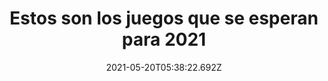 ---
title: Estos son los juegos que se esperan para 2021
date: 2021-05-20T05:38:22.692Z
featuredimage: /assets/960.jpg
categoria: Gaming
tags:
  - "#VideoJuegos"
  - "#Gaming"
  - "#2021"
short-description: Estos son los juegos que van a salir en el 2021 para PS5
mk1: >+
  ### 1.

  ![961](/assets/961.jpg "961")

  Dying Light 2 <br/>
  ya hemos visto mucho juego, y parece que Techland está haciendo otro mashup contundente de parkour y zombies que debería ser perfecto para los fanáticos del primer juego.

  ### 2.

  ![962](/assets/962.jpg "962")

  Grand Theft Auto 6 <br/>
  Por el momento, abunda la especulación de que verá a los jugadores regresar a Vice City y sus alrededores, pero aún no se ha confirmado nada. Aún así, está casi garantizado que una de las franquicias de entretenimiento más grandes del mundo llegará a la PS5 en poco tiempo.
mk2: >+
  ### 3.

  ![963](/assets/963.jpg "963")

  Legado de Hogwarts<br/>
  Finalmente está sucediendo: un juego adecuado y de gran presupuesto ambientado en el maravilloso mundo de Harry Potter (incluso si está abandonando su nombre). Este extenso juego de rol finalmente ha tenido un avance y se ve absolutamente increíble, aunque esperamos aprender más sobre exactamente qué estructura tomará. Los jugadores tendrán su propio asistente para guiar a través de Hogwarts de 1800 y el mundo que lo rodea, todo trayendo nuevas historias a la mesa.

  ### 4.

  ![964](/assets/964.jpg "964")

  Gran Turismo 7<br/>
  Uno de los grandes nombres antiguos de los juegos de carreras llegará a la PS5, tal como esperábamos: el próximo Gran Turismo parece que volverá a superar los límites en términos de fidelidad gráfica y realismo, con un modo de campaña renovado que debería será un poco más fácil de entender para los jugadores.
mk3: >+
  ### 5.

  ![965](/assets/965.jpg "965")

  Horizonte: Oeste prohibido<br/>
  Horizon: Zero Dawn fue un éxito de culto de la era de PS4: obtuvo críticas entusiastas en el lanzamiento y ha atraído a más y más jugadores a su exuberante aventura para un solo jugador a lo largo del tiempo. La gente estaba pidiendo a gritos una secuela y la están consiguiendo; parece que esta vez Aloy está viajando a lo que queda de los EE. UU.

  ### 6.

  ![966](/assets/966.jpeg "966")

  Far Cry 6<br/>
  Lo último de la serie Far Cry está en camino, y parece que será tan explosivo como siempre. Está ambientado en la isla ficticia de Yara, que se puede ver claramente que está inspirada en Cuba, y se ve colorida y divertida, con una amplia gama de armas, vehículos y aliados a los que recurrir.
mk4: >+
  ### 7.

  ![967](/assets/967.jpg "967")

  Deathloop<br/>
  Este elegante juego de disparos táctico y sigiloso pertenece al genio equipo de Arkane Studios que hizo un trabajo tan increíble en la serie Dishonored, y parece que toma algunas hojas de ese libro. Un bucle de tiempo al estilo del Día de la Marmota parece que será un desafío realmente divertido para salir.

  ### 8.

  ![968](/assets/968.jpg "968")

  Kena: Puente de los espíritus<br/>
  Esta IP completamente nueva tiene un estilo artístico absolutamente hermoso que está infundido por estilos de anime y el trabajo de Studio Ghibli y Pixar; estamos impresionados por su diseño artístico, basta con decirlo. También parece un divertido juego de plataformas con combates mágicos y una misión mítica para completar.
mk5: >+
  ### 9.

  ![969](/assets/969.jpg "969")

  Ratchet and Clank: Rift Apart <br/>

  Insomniac realmente está haciendo el negocio de Sony hoy en día, sin sorprender a nadie, y junto con el próximo Spider-Man, tiene una nueva aventura de Ratchet y Clank, en la forma de Rift Apart. Parece otro juego alegre y colorido, con un nuevo giro

  ### 10.

  ![970](/assets/970.jpg "970")

  Hitman 3 es la nueva entrega de la saga de espionaje y sigilo de IO Interactive para PS4 <br/>
  El episodio final de la trilogía apostará por un tono más serio y adulto que sus predecesores, con la intención de cerrar el argumento actual, y ampliando las posibilidades jugables varios enteros. Además, en las nuevas consolas tendrá ray-tracing para mejorar los gráficos y la ambientación.
---